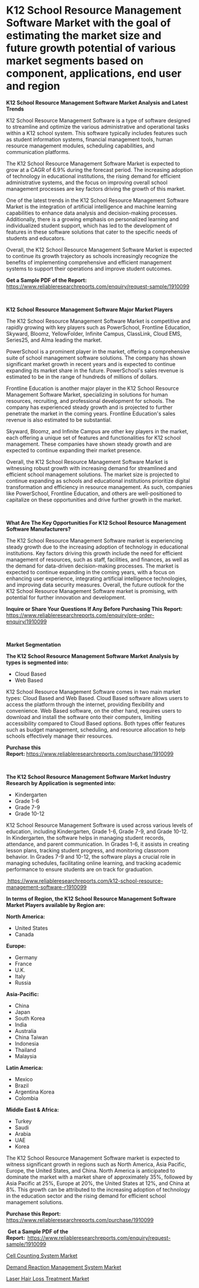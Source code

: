 <p><h1>K12 School Resource Management Software Market with the goal of estimating the market size and future growth potential of various market segments based on component, applications, end user and region</h1></p><p><strong>K12 School Resource Management Software Market Analysis and Latest Trends</strong></p>
<p><p>K12 School Resource Management Software is a type of software designed to streamline and optimize the various administrative and operational tasks within a K12 school system. This software typically includes features such as student information systems, financial management tools, human resource management modules, scheduling capabilities, and communication platforms.</p><p>The K12 School Resource Management Software Market is expected to grow at a CAGR of 6.9% during the forecast period. The increasing adoption of technology in educational institutions, the rising demand for efficient administrative systems, and the focus on improving overall school management processes are key factors driving the growth of this market.</p><p>One of the latest trends in the K12 School Resource Management Software Market is the integration of artificial intelligence and machine learning capabilities to enhance data analysis and decision-making processes. Additionally, there is a growing emphasis on personalized learning and individualized student support, which has led to the development of features in these software solutions that cater to the specific needs of students and educators.</p><p>Overall, the K12 School Resource Management Software Market is expected to continue its growth trajectory as schools increasingly recognize the benefits of implementing comprehensive and efficient management systems to support their operations and improve student outcomes.</p></p>
<p><strong>Get a Sample PDF of the Report:&nbsp;</strong> <a href="https://www.reliableresearchreports.com/enquiry/request-sample/1910099">https://www.reliableresearchreports.com/enquiry/request-sample/1910099</a></p>
<p>&nbsp;</p>
<p><strong>K12 School Resource Management Software Major Market Players</strong></p>
<p><p>The K12 School Resource Management Software Market is competitive and rapidly growing with key players such as PowerSchool, Frontline Education, Skyward, Bloomz, YellowFolder, Infinite Campus, ClassLink, Cloud EMS, Series25, and Alma leading the market.</p><p>PowerSchool is a prominent player in the market, offering a comprehensive suite of school management software solutions. The company has shown significant market growth in recent years and is expected to continue expanding its market share in the future. PowerSchool's sales revenue is estimated to be in the range of hundreds of millions of dollars.</p><p>Frontline Education is another major player in the K12 School Resource Management Software Market, specializing in solutions for human resources, recruiting, and professional development for schools. The company has experienced steady growth and is projected to further penetrate the market in the coming years. Frontline Education's sales revenue is also estimated to be substantial.</p><p>Skyward, Bloomz, and Infinite Campus are other key players in the market, each offering a unique set of features and functionalities for K12 school management. These companies have shown steady growth and are expected to continue expanding their market presence.</p><p>Overall, the K12 School Resource Management Software Market is witnessing robust growth with increasing demand for streamlined and efficient school management solutions. The market size is projected to continue expanding as schools and educational institutions prioritize digital transformation and efficiency in resource management. As such, companies like PowerSchool, Frontline Education, and others are well-positioned to capitalize on these opportunities and drive further growth in the market.</p></p>
<p>&nbsp;</p>
<p><strong>What Are The Key Opportunities For K12 School Resource Management Software Manufacturers?</strong></p>
<p><p>The K12 School Resource Management Software market is experiencing steady growth due to the increasing adoption of technology in educational institutions. Key factors driving this growth include the need for efficient management of resources, such as staff, facilities, and finances, as well as the demand for data-driven decision-making processes. The market is expected to continue expanding in the coming years, with a focus on enhancing user experience, integrating artificial intelligence technologies, and improving data security measures. Overall, the future outlook for the K12 School Resource Management Software market is promising, with potential for further innovation and development.</p></p>
<p><strong>Inquire or Share Your Questions If Any Before Purchasing This Report:</strong> <a href="https://www.reliableresearchreports.com/enquiry/pre-order-enquiry/1910099">https://www.reliableresearchreports.com/enquiry/pre-order-enquiry/1910099</a></p>
<p>&nbsp;</p>
<p><strong>Market Segmentation</strong></p>
<p><strong>The K12 School Resource Management Software Market Analysis by types is segmented into:</strong></p>
<p><ul><li>Cloud Based</li><li>Web Based</li></ul></p>
<p><p>K12 School Resource Management Software comes in two main market types: Cloud Based and Web Based. Cloud Based software allows users to access the platform through the internet, providing flexibility and convenience. Web Based software, on the other hand, requires users to download and install the software onto their computers, limiting accessibility compared to Cloud Based options. Both types offer features such as budget management, scheduling, and resource allocation to help schools effectively manage their resources.</p></p>
<p><strong>Purchase this Report:&nbsp;</strong><a href="https://www.reliableresearchreports.com/purchase/1910099">https://www.reliableresearchreports.com/purchase/1910099</a></p>
<p>&nbsp;</p>
<p><strong>The K12 School Resource Management Software Market Industry Research by Application is segmented into:</strong></p>
<p><ul><li>Kindergarten</li><li>Grade 1-6</li><li>Grade 7-9</li><li>Grade 10-12</li></ul></p>
<p><p>K12 School Resource Management Software is used across various levels of education, including Kindergarten, Grade 1-6, Grade 7-9, and Grade 10-12. In Kindergarten, the software helps in managing student records, attendance, and parent communication. In Grades 1-6, it assists in creating lesson plans, tracking student progress, and monitoring classroom behavior. In Grades 7-9 and 10-12, the software plays a crucial role in managing schedules, facilitating online learning, and tracking academic performance to ensure students are on track for graduation.</p></p>
<p><a href="https://www.reliableresearchreports.com/k12-school-resource-management-software-r1910099">&nbsp;https://www.reliableresearchreports.com/k12-school-resource-management-software-r1910099</a></p>
<p><strong>In terms of Region, the K12 School Resource Management Software Market Players available by Region are:</strong></p>
<p>
    <p> <strong> North America: </strong>
        <ul>
            <li>United States</li>
            <li>Canada</li>
        </ul>
        </p> 
    <p> <strong> Europe: </strong>
        <ul>
            <li>Germany</li>
            <li>France</li>
            <li>U.K.</li>
            <li>Italy</li>
            <li>Russia</li>
        </ul>
        </p> 
    <p> <strong> Asia-Pacific: </strong>
        <ul>
            <li>China</li>
            <li>Japan</li>
            <li>South Korea</li>
            <li>India</li>
            <li>Australia</li>
            <li>China Taiwan</li>
            <li>Indonesia</li>
            <li>Thailand</li>
            <li>Malaysia</li>
        </ul>
        </p> 
    <p> <strong> Latin America: </strong>
        <ul>
            <li>Mexico</li>
            <li>Brazil</li>
            <li>Argentina Korea</li>
            <li>Colombia</li>
        </ul>
        </p> 
    <p> <strong> Middle East & Africa: </strong>
        <ul>
            <li>Turkey</li>
            <li>Saudi</li>
            <li>Arabia</li>
            <li>UAE</li>
            <li>Korea</li>
        </ul>
    </p>
    </p>
<p><p>The K12 School Resource Management Software market is expected to witness significant growth in regions such as North America, Asia Pacific, Europe, the United States, and China. North America is anticipated to dominate the market with a market share of approximately 35%, followed by Asia Pacific at 25%, Europe at 20%, the United States at 12%, and China at 8%. This growth can be attributed to the increasing adoption of technology in the education sector and the rising demand for efficient school management solutions.</p></p>
<p><strong>Purchase this Report: </strong><a href="https://www.reliableresearchreports.com/purchase/1910099">https://www.reliableresearchreports.com/purchase/1910099</a></p>
<p>&nbsp;<strong>Get a Sample PDF of the Report:&nbsp;&nbsp;</strong><a href="https://www.reliableresearchreports.com/enquiry/request-sample/1910099">https://www.reliableresearchreports.com/enquiry/request-sample/1910099</a></p>
<p><strong></strong></p>
<p><p><a href="https://view.publitas.com/reportprime-1/global-cell-counting-system-market-sector-types-applications-market-player-strategies-regional-growth-insights-and-future-projections-2024-2031/">Cell Counting System Market</a></p><p><a href="https://github.com/NaomieConner2023/Market-Research-Report-List-1/blob/main/demand-reaction-management-system-market.md">Demand Reaction Management System Market</a></p><p><a href="https://view.publitas.com/reportprime-1/strategic-insights-into-global-laser-hair-loss-treatment-market-trends-2024-2031-covered-in-146-pages/">Laser Hair Loss Treatment Market</a></p></p>